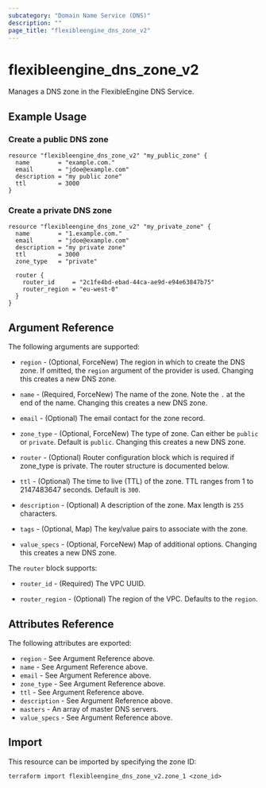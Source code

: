 ```yaml
---
subcategory: "Domain Name Service (DNS)"
description: ""
page_title: "flexibleengine_dns_zone_v2"
---
```


# flexibleengine_dns_zone_v2

Manages a DNS zone in the FlexibleEngine DNS Service.

## Example Usage

### Create a public DNS zone

```hcl
resource "flexibleengine_dns_zone_v2" "my_public_zone" {
  name        = "example.com."
  email       = "jdoe@example.com"
  description = "my public zone"
  ttl         = 3000
}
```

### Create a private DNS zone

```hcl
resource "flexibleengine_dns_zone_v2" "my_private_zone" {
  name        = "1.example.com."
  email       = "jdoe@example.com"
  description = "my private zone"
  ttl         = 3000
  zone_type   = "private"

  router {
    router_id     = "2c1fe4bd-ebad-44ca-ae9d-e94e63847b75"
    router_region = "eu-west-0"
  }
}
```

## Argument Reference

The following arguments are supported:

* `region` - (Optional, ForceNew) The region in which to create the DNS zone.
  If omitted, the `region` argument of the provider is used.
  Changing this creates a new DNS zone.

* `name` - (Required, ForceNew) The name of the zone. Note the `.` at the end of the name.
  Changing this creates a new DNS zone.

* `email` - (Optional) The email contact for the zone record.

* `zone_type` - (Optional, ForceNew) The type of zone. Can either be `public` or `private`.
  Default is `public`. Changing this creates a new DNS zone.

* `router` - (Optional) Router configuration block which is required if zone_type is private.
  The router structure is documented below.

* `ttl` - (Optional) The time to live (TTL) of the zone. TTL ranges from 1 to 2147483647 seconds.
  Default is  `300`.

* `description` - (Optional) A description of the zone. Max length is `255` characters.

* `tags` - (Optional, Map) The key/value pairs to associate with the zone.

* `value_specs` - (Optional, ForceNew) Map of additional options.
  Changing this creates a new DNS zone.

The `router` block supports:

* `router_id` - (Required) The VPC UUID.

* `router_region` - (Optional) The region of the VPC. Defaults to the `region`.

## Attributes Reference

The following attributes are exported:

* `region` - See Argument Reference above.
* `name` - See Argument Reference above.
* `email` - See Argument Reference above.
* `zone_type` - See Argument Reference above.
* `ttl` - See Argument Reference above.
* `description` - See Argument Reference above.
* `masters` - An array of master DNS servers.
* `value_specs` - See Argument Reference above.

## Import

This resource can be imported by specifying the zone ID:

```shell
terraform import flexibleengine_dns_zone_v2.zone_1 <zone_id>
```
